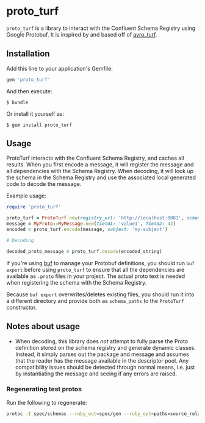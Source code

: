 # proto_turf

`proto_turf` is a library to interact with the Confluent Schema Registry using Google Protobuf. It is inspired by and based off of [avro_turf](https://github.com/dasch/avro_turf).

## Installation

Add this line to your application's Gemfile:

```ruby
gem 'proto_turf'
```

And then execute:

    $ bundle

Or install it yourself as:

    $ gem install proto_turf

## Usage

ProtoTurf interacts with the Confluent Schema Registry, and caches all results. When you first encode a message, it will register the message and all dependencies with the Schema Registry. When decoding, it will look up the schema in the Schema Registry and use the associated local generated code to decode the message.

Example usage:

```ruby
require 'proto_turf'

proto_turf = ProtoTurf.new(registry_url: 'http://localhost:8081', schema_paths: ['path/to/protos'])
message = MyProto::MyMessage.new(field1: 'value1', field2: 42)
encoded = proto_turf.encode(message, subject: 'my-subject')

# Decoding

decoded_proto_message = proto_turf.decode(encoded_string)
```

If you're using [buf](https://buf.build/) to manage your Protobuf definitions, you should run `buf export` before using `proto_turf` to ensure that all the dependencies are available as `.proto` files in your project. The actual proto text is needed when registering the schema with the Schema Registry.

Because `buf export` overwrites/deletes existing files, you should run it into a different directory and provide both as `schema_paths` to the `ProtoTurf` constructor.

## Notes about usage

* When decoding, this library does *not* attempt to fully parse the Proto definition stored on the schema registry and generate dynamic classes. Instead, it simply parses out the package and message and assumes that the reader has the message available in the descriptor pool. Any compatibility issues should be detected through normal means, i.e. just by instantiating the message and seeing if any errors are raised.

### Regenerating test protos
Run the following to regenerate:

```sh
protoc -I spec/schemas --ruby_out=spec/gen --ruby_opt=paths=source_relative spec/schemas/**/*.proto
```